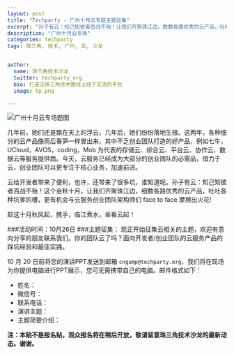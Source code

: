 ```yaml
---
layout: post
title: "Techparty - 广州十月云专题主题征集"
excerpt: "孙子有云：知己知彼者百战不殆！让我们齐聚珠江边，数数各路优秀的云产品，吐吐各种坑爹的槽，更可与初创团队 face to face 摩擦出火花!"
description: "广州十月云专场"
categories: techparty
tags: 珠三角, 技术, 广州, 云, 沙龙


author:
  name: 珠三角技术沙龙
  twitter: techparty_org
  bio: 打造泛珠三角技术圈线上线下交流的平台
  image: tp.png

---
```


![广州十月云专场题图](http://ww1.sinaimg.cn/large/6907a9d0gw1el9dyiun7gj20ez0fc758.jpg)

几年前，她们还是飘在天上的浮云，几年后，她们纷纷落地生根。这两年，各种细分的云产品像雨后春笋一样冒出来，其中不乏创业团队打造的好产品，例如七牛，UCloud，AVOS，coding，Mob 为代表的存储云、综合云、平台云、协作云、数据云等服务提供商。今天，云服务已经成为大部分的创业团队的必需品，借力于云，创业团队可以更专注于核心业务，加速前进。

云给开发者带来了便利，也许，还带来了很多坑，谁知道呢。孙子有云：知己知彼者百战不殆！这个金秋十月，让我们齐聚珠江边，细数各路优秀的云产品，吐吐各种坑爹的槽，更有机会与云服务创业团队架构师们 face to face 摩擦出火花!

趁这十月秋风起，携手，临江煮水，坐看云起！
  
  
###活动时间：10月26日
###主题征集： 现正开始征集云相关的主题，欢迎有意向分享的朋友联系我们。你的团队云了吗？面向开发者/创业团队的云服务产品的踩坑经验和最佳实践。

10 月 20 日前将您的演讲PPT发送到邮箱 `cngump@techparty.org`，我们将在现场为你提供电脑进行PPT展示，您可无需携带自己的电脑。邮件格式如下：

* 姓名：
* 微信号：
* 联系电话：
* 演讲主题：
* 主题简要介绍：

**注：本贴不是报名贴，观众报名将在稍后开放，敬请留意珠三角技术沙龙的最新动态。谢谢。**